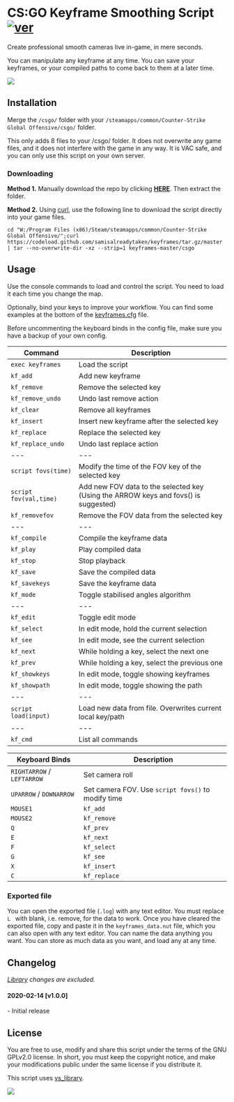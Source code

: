 # CS:GO Keyframe Smoothing Script [![ver][]](https://github.com/samisalreadytaken/keyframes)
Create professional smooth cameras live in-game, in mere seconds.

You can manipulate any keyframe at any time. You can save your keyframes, or your compiled paths to come back to them at a later time.

[ver]: https://img.shields.io/badge/keyframes-v1.0.0-informational
[![](https://img.shields.io/badge/Video_demonstration-red?logo=youtube)](https://www.youtube.com/watch?v=pc1wvx5LUog)

## Installation
Merge the `/csgo/` folder with your `/steamapps/common/Counter-Strike Global Offensive/csgo/` folder.

This only adds 8 files to your /csgo/ folder. It does not overwrite any game files, and it does not interfere with the game in any way. It is VAC safe, and you can only use this script on your own server.

### Downloading
**Method 1.** Manually download the repo by clicking [**HERE**](https://github.com/samisalreadytaken/keyframes/archive/master.zip). Then extract the folder.

**Method 2.** Using [curl](https://github.com/curl/curl), use the following line to download the script directly into your game files.
```
cd "W:/Program Files (x86)/Steam/steamapps/common/Counter-Strike Global Offensive/";curl https://codeload.github.com/samisalreadytaken/keyframes/tar.gz/master | tar --no-overwrite-dir -xz --strip=1 keyframes-master/csgo
```

## Usage
Use the console commands to load and control the script. You need to load it each time you change the map.

Optionally, bind your keys to improve your workflow. You can find some examples at the bottom of the [keyframes.cfg](csgo/cfg/keyframes.cfg) file.

Before uncommenting the keyboard binds in the config file, make sure you have a backup of your own config.

Command               | Description
--------------------- | -------------------
`exec keyframes`      | Load the script
`kf_add`              | Add new keyframe
`kf_remove`           | Remove the selected key
`kf_remove_undo`      | Undo last remove action
`kf_clear`            | Remove all keyframes
`kf_insert`           | Insert new keyframe after the selected key
`kf_replace`          | Replace the selected key
`kf_replace_undo`     | Undo last replace action
---                   | ---
`script fovs(time)`   | Modify the time of the FOV key of the selected key
`script fov(val,time)`| Add new FOV data to the selected key (Using the ARROW keys and fovs() is suggested)
`kf_removefov`        | Remove the FOV data from the selected key
---                   | ---
`kf_compile`          | Compile the keyframe data
`kf_play`             | Play compiled data
`kf_stop`             | Stop playback
`kf_save`             | Save the compiled data
`kf_savekeys`         | Save the keyframe data
`kf_mode`             | Toggle stabilised angles algorithm
---                   | ---
`kf_edit`             | Toggle edit mode
`kf_select`           | In edit mode, hold the current selection
`kf_see`              | In edit mode, see the current selection
`kf_next`             | While holding a key, select the next one
`kf_prev`             | While holding a key, select the previous one
`kf_showkeys`         | In edit mode, toggle showing keyframes
`kf_showpath`         | In edit mode, toggle showing the path
---                   | ---
`script load(input)`  | Load new data from file. Overwrites current local key/path
---                   | ---
`kf_cmd`              | List all commands

Keyboard Binds        | Description
--------------------- | -------------------
`RIGHTARROW` / `LEFTARROW`| Set camera roll
`UPARROW` / `DOWNARROW`   | Set camera FOV. Use `script fovs()` to modify time
`MOUSE1`   | `kf_add`
`MOUSE2`   | `kf_remove`
`Q`        | `kf_prev`
`E`        | `kf_next`
`F`        | `kf_select`
`G`        | `kf_see`
`X`        | `kf_insert`
`C`        | `kf_replace`

### Exported file
You can open the exported file (`.log`) with any text editor. You must replace `L ` with blank, i.e. remove, for the data to work. Once you have cleared the exported file, copy and paste it in the `keyframes_data.nut` file, which you can also open with any text editor. You can name the data anything you want. You can store as much data as you want, and load any at any time.

## Changelog
_[Library][vs_library] changes are excluded._

#### 2020-02-14 [v1.0.0]
\- Initial release

## License
You are free to use, modify and share this script under the terms of the GNU GPLv2.0 license. In short, you must keep the copyright notice, and make your modifications public under the same license if you distribute it.

This script uses [vs_library][].

[![](http://hits.dwyl.com/samisalreadytaken/keyframes.svg)](http://hits.dwyl.com/samisalreadytaken/keyframes)

[vs_library]: https://github.com/samisalreadytaken/vs_library

